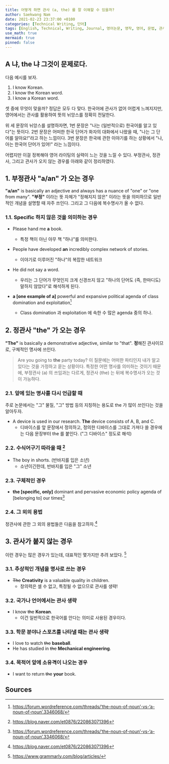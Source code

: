 ```yaml
---
title: 어떻게 하면 관사 (a, the) 를 잘 이해할 수 있을까?
author: Saekwang Nam
date: 2021-02-23 23:37:00 +0100
categories: [Technical Writing, 단어]
tags: [English, Technical, Writing, Journal, 영어논문, 영작, 영어, 문법, 관사, a, the]
use_math: true
mermaid: true
pinned: false
---
```

##  A 냐, the 냐 그것이 문제로다.
다음 예시를 보자.
1. I know Korean.
2. I know the Korean word.
3. I know a Korean word.

셋 중에 무엇이 맞을까? 정답은 모두 다 맞다. 한국어에 관사가 없어 어렵게 느껴지지만, 영어에서는 관사를 활용하여 뜻의 뉘앙스를 정확히 전달한다.

위 세 문장의 뉘앙스를 설명하자면, 1번 문장은 "나는 (일반적으로) 한국어를 알고 있다"는 뜻이다. 2번 문장은 어떠한 한국 단어가 화자의 대화에서 나왔을 때, "나는 그 단어를 알아요!"라고 하는 느낌이다. 3번 문장은 한국에 관한 이야기를 하는 상황에서 "나, 아는 한국어 단어가 있어!" 라는 느낌이다.

어렵지만 이걸 정복해야 영어 라이팅의 실력이 느는 것을 느낄 수 있다. 부정관사, 정관사, 그리고 관사가 오지 않는 경우를 아래와 같이 정리하였다.

## 1. 부정관사 "a/an" 가 오는 경우
**"a/an"** is basically an adjective and always has a nuance of "one" or "one from many".
**"부정"** 이라는 뜻 자체가 "정해지지 않은" 이라는 뜻을 의미하므로 일반적인 개념을 설명할 때 자주 쓰인다. 그리고 그 다음에 복수명사가 올 수 없다.

### 1.1. Specific 하지 않은 것을 의미하는 경우
- Please hand me **a** book.
  - 특정 책이 아닌 아무 책 "하나"를 의미한다.

- People have developed **an** incredibly complex network of stories.
  - 이야기로 이루어진 "하나"의 복잡한 네트워크

- He did not say a word.
  -  우리는 그 단어가 무엇인지 크게 신경쓰지 않고 "하나의 단어도 (즉, 한마디도) 말하지 않았다"로 해석하게 된다.

- **a [one example of a]** powerful and expansive political agenda of class domination and exploitation[^ft_1]
  - Class domination 과 exploitation 에 속한 수 많은 agenda 중의 하나.

## 2. 정관사 "the" 가 오는 경우
**"The"** is basically a demonstrative adjective, similar to "that".
**정**해진 관사이므로, 구체적인 명사에 쓰인다. 
> Are you going to **the** party today?
> 이 질문에는 어떠한 파티인지 내가 알고 있다는 것을 가정하고 묻는 상황이다. 
특정한 어떤 명사를 의미하는 것이기 때문에, 부정관사 (a) 의 쓰임과는 다르게, 정관사 (the) 는 뒤에 복수명사가 오는 것이 가능하다.

### 2.1. 앞에 있는 명사를 다시 언급할 때
주로 논문에서는 "그" 물질, "그" 방법 등의 지칭하는 용도로 the 가 많이 쓰인다는 것을 알아두자.
- A device is used in our research. **The** device consists of A, B, and C.
  - 디바이스를 앞 문장에서 정의하고, 정의한 디바이스를 그대로 가져다 쓸 경우에는 다음 문장부터 the 를 붙인다. ("그 디바이스" 정도로 해석)

### 2.2. 수식어구기 따라올 때 [^ft_2]
- The boy in shorts. (반바지를 입은 소년)
  - 소년이긴한데, 반바지를 입은 "그" 소년

### 2.3. 구체적인 경우
- **the [specific, only]** dominant and pervasive economic policy agenda of [belonging to] our times[^ft_1]

### 2.4. 그 외의 용법
정관사에 관한 그 외의 용법들은 다음을 참고하자.[^ft_2]

## 3. 관사가 붙지 않는 경우
이런 경우는 많은 경우가 있는데, 대표적인 몇가지만 추려 보았다. [^ft_4]

### 3.1. 추상적인 개념을 명사로 쓰는 경우
- ~~The~~ **Creativity** is a valuable quality in children.
  - 창의력은 셀 수 없고, 특정될 수 없으므로 관사를 생략!

### 3.2. 국가나 언어에서는 관사 생략
- I know ~~the~~ **Korean**.
  - 이건 일반적으로 한국어를 안다는 의미로 사용된 경우이다.

### 3.3. 학문 분야나 스포츠를 나타낼 때는 관사 생략
- I love to watch ~~the~~ **baseball**.
- He has studied in ~~the~~ **Mechanical engineering**.

### 3.4. 목적어 앞에 소유격이 나오는 경우
- I want to return ~~the~~ **your** book.


## Sources
[^ft_1]: https://forum.wordreference.com/threads/‘the-noun-of-noun’-vs-‘a-noun-of-noun’.3346068/
[^ft_2]: https://blog.naver.com/et0876/220863071396
[^ft_3]: https://ko.usmlelibrary.com/entry/no-article
[^ft_4]: https://www.grammarly.com/blog/articles/
